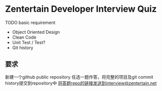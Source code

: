 Zentertain Developer Interview Quiz
===================================

TODO basic requirement
* Object Oriented Design
* Clean Code
* Unit Test / Test?
* Git history

要求
----------

新建一个github public repository
任选一题作答，将完整的项目及git commit history提交到repository中
将答题repo的链接发送到interview@zentertain.net